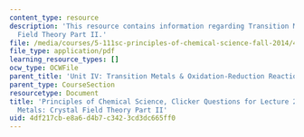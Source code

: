 ```yaml
---
content_type: resource
description: 'This resource contains information regarding Transition Metals: Crystal
  Field Theory Part II.'
file: /media/courses/5-111sc-principles-of-chemical-science-fall-2014/4df217cbe8a6d4b7c3423cd3dc665ff0_MIT5_111F14_Lec29Clkr.pdf
file_type: application/pdf
learning_resource_types: []
ocw_type: OCWFile
parent_title: 'Unit IV: Transition Metals & Oxidation-Reduction Reactions'
parent_type: CourseSection
resourcetype: Document
title: 'Principles of Chemical Science, Clicker Questions for Lecture 29: Transition
  Metals: Crystal Field Theory Part II'
uid: 4df217cb-e8a6-d4b7-c342-3cd3dc665ff0
---
```

